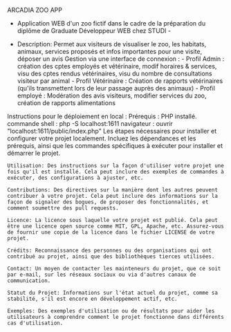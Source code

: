 ARCADIA ZOO APP

 - Application WEB d'un zoo fictif dans le cadre de la préparation du diplôme de Graduate Développeur WEB chez STUDI -

 - Description:
   Permet aux visiteurs de visualiser le zoo, les habitats, animaux, services proposés et infos importantes pour une visite, déposer un avis
   Gestion via une interface de connexion : - Profil Admin : création des cptes employés et vétérinaire, modif horaires & services, visu des cptes 
                                          rendus vétérinaires, visu du nombre de consultations visiteur par animal
                                       - Profil Vétérinaire : Création de rapports vétérinaires (qu'ils transmettent lors de leur passage auprès des animaux)
                                       - Profil employé : Modération des avis visiteurs, modifier services du zoo, création de rapports alimentations 

 Instructions pour le déploiement en local :
   Prérequis : PHP installé. commande shell : php -S localhost:1611     navigateur : ouvrir "localhost:1611/public/index.php"
    Les étapes nécessaires pour installer et configurer votre projet localement. Incluez les dépendances et les prérequis, ainsi que les commandes spécifiques à exécuter pour installer et démarrer le projet.

    Utilisation: Des instructions sur la façon d'utiliser votre projet une fois qu'il est installé. Cela peut inclure des exemples de commandes à exécuter, des configurations à ajuster, etc.

    Contributions: Des directives sur la manière dont les autres peuvent contribuer à votre projet. Cela peut inclure des informations sur la façon de signaler des bogues, de proposer des fonctionnalités, et comment soumettre des pull requests.

    Licence: La licence sous laquelle votre projet est publié. Cela peut être une licence open source comme MIT, GPL, Apache, etc. Assurez-vous de fournir une copie de la licence dans le fichier LICENSE de votre projet.

    Crédits: Reconnaissance des personnes ou des organisations qui ont contribué au projet, ainsi que des bibliothèques tierces utilisées.

    Contact: Un moyen de contacter les mainteneurs du projet, que ce soit par e-mail, sur les réseaux sociaux ou via d'autres canaux de communication.

    Statut du Projet: Informations sur l'état actuel du projet, comme sa stabilité, s'il est encore en développement actif, etc.

    Exemples: Des exemples d'utilisation ou de résultats pour aider les utilisateurs à comprendre comment le projet fonctionne dans différents cas d'utilisation.
